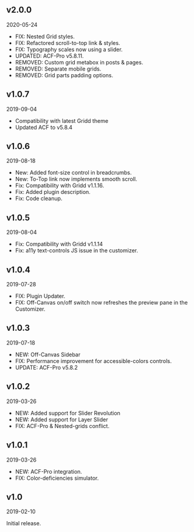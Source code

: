 ## v2.0.0
2020-05-24

* FIX: Nested Grid styles.
* FIX: Refactored scroll-to-top link & styles.
* FIX: Typography scales now using a slider.
* UPDATED: ACF-Pro v5.8.11.
* REMOVED: Custom grid metabox in posts & pages.
* REMOVED: Separate mobile grids.
* REMOVED: Grid parts padding options.

## v1.0.7
2019-09-04

* Compatibility with latest Gridd theme
* Updated ACF to v5.8.4

## v1.0.6
2019-08-18

* New: Added font-size control in breadcrumbs.
* New: To-Top link now implements smooth scroll.
* Fix: Compatibility with Gridd v1.1.16.
* Fix: Added plugin description.
* Fix: Code cleanup.

## v1.0.5
2019-08-04

* Fix: Compatibility with Gridd v1.1.14
* Fix: a11y text-controls JS issue in the customizer.

## v1.0.4
2019-07-28

* FIX: Plugin Updater.
* FIX: Off-Canvas on/off switch now refreshes the preview pane in the Customizer.

## v1.0.3
2019-07-18

* NEW: Off-Canvas Sidebar
* FIX: Performance improvement for accessible-colors controls.
* UPDATE: ACF-Pro v5.8.2

## v1.0.2
2019-03-26

* NEW: Added support for Slider Revolution
* NEW: Added support for Layer Slider
* FIX: ACF-Pro & Nested-grids conflict.

## v1.0.1
2019-03-26

* NEW: ACF-Pro integration.
* FIX: Color-deficiencies simulator.

## v1.0
2019-02-10

Initial release.